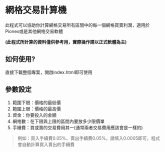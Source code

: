 # 網格交易計算機
此程式可以協助你計算網格交易所有區間中的每一個網格買賣利潤，適用於Pionex或是其他網格交易軟體

**(此程式所計算的資料僅供參考用，實際操作請以正式軟體為主)**

## 如何使用?
直接下載整個專案，開啟index.html即可使用

## 參數設定
1. 範圍下限：價格的最低價
2. 範圍上限：價格的最高價
3. 資金：你要投入的金額
4. 網格數：在下限與上限的區間內要放多少限價單
5. 手續費：買或賣的交易費用其一(通常兩者交易費用應該會是一樣的)
>例如：買入手續費0.05%、賣出手續費0.05%，請填入0.0005即可，程式會自動計算買入賣出的手續費
